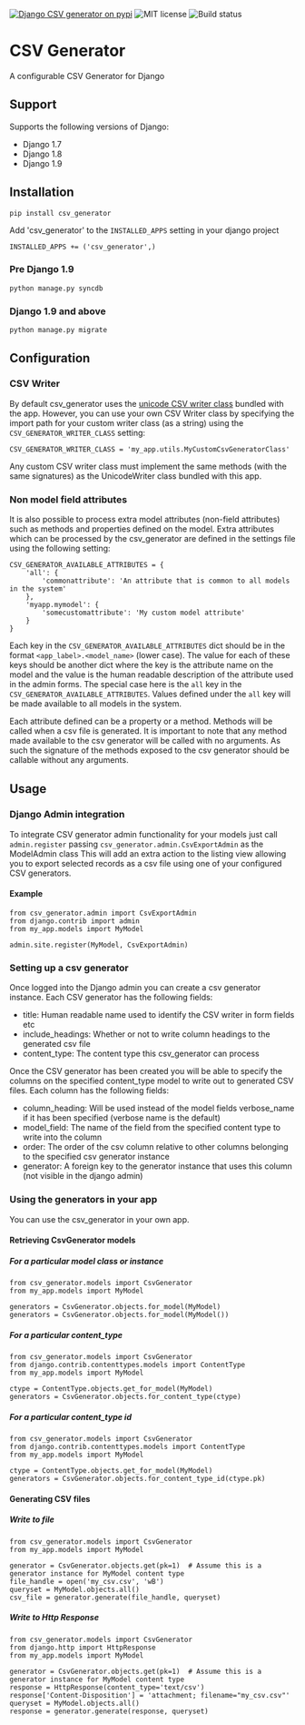 [![Django CSV generator on pypi](https://img.shields.io/badge/pypi-0.3.0-green.svg)](https://pypi.python.org/pypi/csv_generator)
![MIT license](https://img.shields.io/badge/licence-MIT-blue.svg)
![Build status](https://travis-ci.org/fatboystring/csv_generator.svg?branch=master)

# CSV Generator

A configurable CSV Generator for Django

## Support

Supports the following versions of Django:

 - Django 1.7
 - Django 1.8
 - Django 1.9

## Installation

`pip install csv_generator`

Add 'csv_generator' to the `INSTALLED_APPS` setting in your django project

`INSTALLED_APPS += ('csv_generator',)`

### Pre Django 1.9

`python manage.py syncdb`

### Django 1.9 and above

`python manage.py migrate`


## Configuration

### CSV Writer

By default csv_generator uses the [unicode CSV writer class](https://github.com/fatboystring/csv_generator/blob/master/csv_generator/utils.py) bundled with the app.
However, you can use your own CSV Writer class by specifying the import path for your custom writer class (as a string) using the `CSV_GENERATOR_WRITER_CLASS` setting:

```
CSV_GENERATOR_WRITER_CLASS = 'my_app.utils.MyCustomCsvGeneratorClass'
```

Any custom CSV writer class must implement the same methods (with the same signatures) as the UnicodeWriter class bundled with this app.

### Non model field attributes

It is also possible to process extra model attributes (non-field attributes) such as methods and properties defined on the model.
Extra attributes which can be processed by the csv_generator are defined in the settings file using the following setting:

```
CSV_GENERATOR_AVAILABLE_ATTRIBUTES = {
    'all': {
        'commonattribute': 'An attribute that is common to all models in the system'
    },
    'myapp.mymodel': {
        'somecustomattribute': 'My custom model attribute'
    }
}
```

Each key in the `CSV_GENERATOR_AVAILABLE_ATTRIBUTES` dict should be in the format `<app_label>.<model_name>` (lower case).
The value for each of these keys should be another dict where the key is the attribute name on the model and the value is the human readable description of the attribute used in the admin forms.
The special case here is the `all` key in the `CSV_GENERATOR_AVAILABLE_ATTRIBUTES`.  Values defined under the `all` key will be made available to all models in the system.

Each attribute defined can be a property or a method.  Methods will be called when a csv file is generated.  It is important to note that any method made available to the csv generator will be called with no arguments. As such the signature of the methods exposed to the csv generator should be callable without any arguments.


## Usage

### Django Admin integration

To integrate CSV generator admin functionality for your models just call `admin.register` passing `csv_generator.admin.CsvExportAdmin` as the ModelAdmin class
This will add an extra action to the listing view allowing you to export selected records as a csv file using one of your configured CSV generators.

#### Example

```
from csv_generator.admin import CsvExportAdmin
from django.contrib import admin
from my_app.models import MyModel

admin.site.register(MyModel, CsvExportAdmin)
```


### Setting up a csv generator

Once logged into the Django admin you can create a csv generator instance.  Each CSV generator has the following fields:

 - title: Human readable name used to identify the CSV writer in form fields etc
 - include_headings: Whether or not to write column headings to the generated csv file
 - content_type: The content type this csv_generator can process

Once the CSV generator has been created you will be able to specify the columns on the specified content_type model to write out to generated CSV files.
Each column has the following fields:

 - column_heading: Will be used instead of the model fields verbose_name if it has been specified (verbose name is the default)
 - model_field: The name of the field from the specified content type to write into the column
 - order: The order of the csv column relative to other columns belonging to the specified csv generator instance
 - generator: A foreign key to the generator instance that uses this column (not visible in the django admin)


### Using the generators in your app

You can use the csv_generator in your own app.


#### Retrieving CsvGenerator models

##### For a particular model class or instance
```
from csv_generator.models import CsvGenerator
from my_app.models import MyModel

generators = CsvGenerator.objects.for_model(MyModel)
generators = CsvGenerator.objects.for_model(MyModel())
```

##### For a particular content_type
```
from csv_generator.models import CsvGenerator
from django.contrib.contenttypes.models import ContentType
from my_app.models import MyModel

ctype = ContentType.objects.get_for_model(MyModel)
generators = CsvGenerator.objects.for_content_type(ctype)
```

##### For a particular content_type id
```
from csv_generator.models import CsvGenerator
from django.contrib.contenttypes.models import ContentType
from my_app.models import MyModel

ctype = ContentType.objects.get_for_model(MyModel)
generators = CsvGenerator.objects.for_content_type_id(ctype.pk)
```


#### Generating CSV files

##### Write to file

```
from csv_generator.models import CsvGenerator
from my_app.models import MyModel

generator = CsvGenerator.objects.get(pk=1)  # Assume this is a generator instance for MyModel content type
file_handle = open('my_csv.csv', 'wB')
queryset = MyModel.objects.all()
csv_file = generator.generate(file_handle, queryset)
```

##### Write to Http Response

```
from csv_generator.models import CsvGenerator
from django.http import HttpResponse
from my_app.models import MyModel

generator = CsvGenerator.objects.get(pk=1)  # Assume this is a generator instance for MyModel content type
response = HttpResponse(content_type='text/csv')
response['Content-Disposition'] = 'attachment; filename="my_csv.csv"'
queryset = MyModel.objects.all()
response = generator.generate(response, queryset)
```



